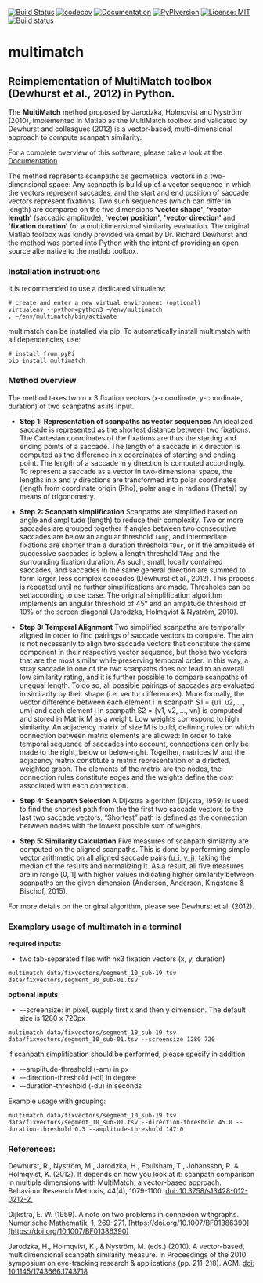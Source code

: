 [![Build Status](https://travis-ci.com/adswa/multimatch.svg?branch=master)](https://travis-ci.com/adswa/multimatch)
[![codecov](https://codecov.io/gh/adswa/multimatch/branch/master/graph/badge.svg)](https://codecov.io/gh/adswa/multimatch)
[![Documentation](https://readthedocs.org/projects/multimatch/badge/?version=latest)](https://multimatch.readthedocs.io/en/latest/)
[![PyPIversion](https://badge.fury.io/py/multimatch.svg)](https://badge.fury.io/py/multimatch)
[![License: MIT](https://img.shields.io/badge/License-MIT-yellow.svg)](https://opensource.org/licenses/MIT)
[![Build status](https://ci.appveyor.com/api/projects/status/wrphckxqjrfut703?svg=true)](https://ci.appveyor.com/project/adswa/multimatch)


# multimatch
## Reimplementation of MultiMatch toolbox (Dewhurst et al., 2012) in Python.

The **MultiMatch** method proposed by Jarodzka, Holmqvist and Nyström (2010),
implemented in Matlab as the MultiMatch toolbox and validated by Dewhurst
and colleagues (2012) is a vector-based, multi-dimensional approach to
compute scanpath similarity.

For a complete overview of this software, please take a look at the
[Documentation](https://multimatch.readthedocs.io/en/latest)

The method represents scanpaths as geometrical vectors in a two-dimensional
space: Any scanpath is build up of a vector sequence in which the vectors
represent saccades, and the start and end position of saccade vectors represent
fixations. Two such sequences (which can differ in length) are compared on the
five dimensions **'vector shape'**, **'vector length'** (saccadic amplitude),
**'vector position'**, **'vector direction'** and **'fixation duration'** for a
multidimensional similarity evaluation. The original Matlab toolbox was kindly
provided via email by Dr. Richard Dewhurst and the method was ported into Python
with the intent of providing an open source alternative to the matlab toolbox.

### Installation instructions

It is recommended to use a dedicated virtualenv:

    # create and enter a new virtual environment (optional)
    virtualenv --python=python3 ~/env/multimatch
    . ~/env/multimatch/bin/activate

multimatch can be installed via pip. To automatically install multimatch with all
dependencies, use:

    # install from pyPi
    pip install multimatch


### Method overview

The method takes two n x 3 fixation vectors (x-coordinate, y-coordinate,
duration) of two scanpaths as its input.

- **Step 1: Representation of scanpaths as vector sequences**
An idealized saccade is represented as the shortest distance between two
fixations. The Cartesian coordinates of the fixations are thus the starting and
ending points of a saccade. The length of a saccade in x direction is computed
as the difference in x coordinates of starting and ending point. The length of a
saccade in y direction is computed accordingly. To represent a saccade as a
vector in two-dimensional space, the lengths in x and y directions are
transformed into polar coordinates (length from coordinate origin (Rho), polar
angle in radians (Theta)) by means of trigonometry.

- **Step 2: Scanpath simplification**
Scanpaths are simplified based on angle and amplitude (length) to reduce their
complexity. Two or more saccades are grouped together if angles between two
consecutive saccades are below an angular threshold ```TAmp```, and intermediate
fixations are shorter than a duration threshold ```TDur```, or if the amplitude
of successive saccades is below a length threshold ```TAmp``` and the
surrounding fixation duration. As such, small, locally contained saccades, and
saccades in the same general direction are summed to form larger, less complex
saccades (Dewhurst et al., 2012). This process is repeated
until no further simplifications are made.
Thresholds can be set according to use case. The original simplification algorithm
implements an angular threshold of 45° and an amplitude threshold of 10% of the
screen diagonal (Jarodzka, Holmqvist & Nyström, 2010).

- **Step 3: Temporal Alignment**
Two simplified scanpaths are temporally aligned in order to find pairings of
saccade vectors to compare. The aim is not necessarily to align two saccade
vectors that constitute the same component in  their respective vector sequence,
but those two vectors that are the most similar while preserving temporal order.
In this way, a stray saccade in one of the two scanpaths does not lead to an
overall low similarity rating, and it is further possible to compare scanpaths
of unequal length.  To do so, all possible pairings of saccades are evaluated in
similarity by their shape (i.e. vector differences). More formally, the vector
difference between each element i in scanpath S1 = {u1, u2, …, um} and each
element j in scanpath S2 = {v1, v2, …, vn} is computed and stored in Matrix M
as a weight. Low weights correspond to high similarity. An adjacency matrix of
size M is build, defining rules on which connection between matrix elements are
allowed: In order to take temporal sequence of saccades into account, connections
can only be made to the right, below or below-right.
Together, matrices M and the adjacency matrix constitute a matrix representation
of a directed, weighted graph. The elements of the matrix are the
nodes, the connection rules constitute edges and the weights define the cost
associated with each connection.

- **Step 4: Scanpath Selection**
A Dijkstra algorithm (Dijksta, 1959) is used to find the shortest path from the
the first two saccade vectors to the last two saccade vectors. “Shortest” path
is defined as the connection between nodes with the lowest possible sum of
weights.

- **Step 5: Similarity Calculation**
Five measures of scanpath similarity are computed on the aligned scanpaths. This
is done by performing simple vector arithmetic on all aligned saccade pairs
(u_i, v_j), taking the median of the results and normalizing it. As a result,
all five measures are in range [0, 1] with higher values indicating higher
similarity between scanpaths on the given dimension (Anderson, Anderson,
Kingstone & Bischof, 2015).

For more details on the original algorithm, please see Dewhurst et al. (2012).

### Examplary usage of multimatch in a terminal

**required inputs:**
- two tab-separated files with nx3 fixation vectors (x, y, duration)

`` multimatch data/fixvectors/segment_10_sub-19.tsv data/fixvectors/segment_10_sub-01.tsv ``



**optional inputs:**
- --screensize: in pixel, supply first x and then y dimension. The default size is 1280 x 720px

`` multimatch data/fixvectors/segment_10_sub-19.tsv data/fixvectors/segment_10_sub-01.tsv --screensize 1280 720 ``

if scanpath simplification should be performed, please specify in addition
- --amplitude-threshold (-am) in px
- --direction-threshold (-di) in degree
- --duration-threshold (-du) in seconds

Example usage with grouping:

`` multimatch data/fixvectors/segment_10_sub-19.tsv
data/fixvectors/segment_10_sub-01.tsv --direction-threshold 45.0
--duration-threshold 0.3 --amplitude-threshold 147.0 ``


### References:

Dewhurst, R., Nyström, M., Jarodzka, H., Foulsham, T., Johansson, R. &
Holmqvist, K. (2012). It depends on how you look at it: scanpath comparison in
multiple dimensions with MultiMatch, a vector-based approach. Behaviour Research
Methods, 44(4), 1079-1100. [doi: 10.3758/s13428-012-0212-2.](https://doi.org/10.3758/s13428-012-0212-2)

Dijkstra, E. W. (1959). A note on two problems in connexion withgraphs.
Numerische Mathematik, 1, 269–271. [https://doi.org/10.1007/BF01386390](https://doi.org/10.1007/BF01386390)

Jarodzka, H., Holmqvist, K., & Nyström, M. (eds.) (2010). A vector-based,
multidimensional scanpath similarity measure. In Proceedings of the 2010
symposium on eye-tracking research & applications (pp. 211-218). ACM.
[doi: 10.1145/1743666.1743718](https://doi.org/10.1145/1743666.1743718)


